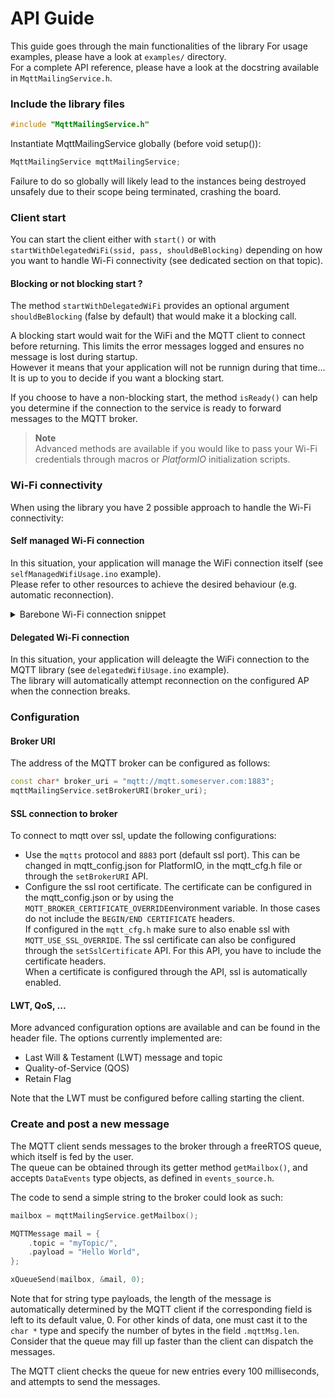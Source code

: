 # API Guide
This guide goes through the main functionalities of the library
For usage examples, please have a look at `examples/` directory.  
For a complete API reference, please have a look at the docstring available in `MqttMailingService.h`.

### Include the library files

```cpp
#include "MqttMailingService.h"
```

Instantiate MqttMailingService globally (before void setup()):

```cpp
MqttMailingService mqttMailingService;
```
Failure to do so globally will likely lead to the instances being destroyed unsafely due to their scope being 
terminated, crashing the board.

### Client start
You can start the client either with `start()` or with `startWithDelegatedWiFi(ssid, pass, shouldBeBlocking)` depending on how you want to handle Wi-Fi connectivity (see dedicated section on that topic).

#### Blocking or not blocking start ?
The method `startWithDelegatedWiFi` provides an optional argument `shouldBeBlocking` (false by default) that would make it a blocking call. 

A blocking start would wait for the WiFi and the MQTT client to connect before returning. This limits the error messages logged and ensures no message is lost during startup.  
However it means that your application will not be runnign during that time... It is up to you to decide if you want a blocking start.

If you choose to have a non-blocking start, the method `isReady()` can help you determine if the connection to the service is ready to forward messages to the MQTT broker.


> **Note**  
Advanced methods are available if you would like to pass your Wi-Fi credentials through macros or *PlatformIO* initialization scripts.

### Wi-Fi connectivity
When using the library you have 2 possible approach to handle the Wi-Fi connectivity:

#### Self managed Wi-Fi connection
In this situation, your application will manage the WiFi connection itself (see `selfManagedWifiUsage.ino` example).  
Please refer to other resources to achieve the desired behaviour (e.g. automatic reconnection).

<details closed>
  <summary>Barebone Wi-Fi connection snippet</summary>
  The following snippet is a barbone example that will establish connection:

```cpp
WiFi.begin(ssid, password);
while (WiFi.isConnected()) {
    Serial.println("Waiting on the Wi-Fi connection");
    sleep(1);
}
Serial.println("Connected to Wi-Fi AP !");
```

Please note that here the Wi-Fi will not automatically re-connect if the connection is lost.
</details>


#### Delegated Wi-Fi connection
In this situation, your application will deleagte the WiFi connection to the MQTT library (see `delegatedWifiUsage.ino` example).  
The library will automatically attempt reconnection on the configured AP when the connection breaks. 

### Configuration

#### Broker URI
The address of the MQTT broker can be configured as follows:

```cpp
const char* broker_uri = "mqtt://mqtt.someserver.com:1883";
mqttMailingService.setBrokerURI(broker_uri);
```

#### SSL connection to broker
To connect to mqtt over ssl, update the following configurations:

* Use the `mqtts` protocol and `8883` port (default ssl port). This can be changed in mqtt_config.json for PlatformIO, 
  in the mqtt_cfg.h file or through the `setBrokerURI` API.
* Configure the ssl root certificate. The certificate can be configured in the mqtt_config.json or by using 
  the `MQTT_BROKER_CERTIFICATE_OVERRIDE`environment variable. In those cases do not include the `BEGIN/END CERTIFICATE`
  headers.\
  If configured in the `mqtt_cfg.h` make sure to also enable ssl with `MQTT_USE_SSL_OVERRIDE`.
  The ssl certificate can also be configured through the `setSslCertificate` API. For this API, you have to include 
  the certificate headers.\
  When a certificate is configured through the API, ssl is automatically enabled.


#### LWT, QoS, ...
More advanced configuration options are available and can be found in the header file. The options currently implemented are: 
- Last Will & Testament (LWT) message and topic
- Quality-of-Service (QOS) 
- Retain Flag

Note that the LWT must be configured before calling starting the client.

### Create and post a new message

The MQTT client sends messages to the broker through a freeRTOS queue, which itself is fed by the user.  
The queue can be obtained through its getter method ```getMailbox()```, and accepts ```DataEvents``` type objects, 
as defined in ```events_source.h```.  

The code to send a simple string to the broker could look as such:

```cpp
mailbox = mqttMailingService.getMailbox();

MQTTMessage mail = {
    .topic = "myTopic/",
    .payload = "Hello World",
};

xQueueSend(mailbox, &mail, 0);
```

Note that for string type payloads, the length of the message is automatically determined by the MQTT client if the 
corresponding field is left to its default value, 0. For other kinds of data, one must cast it to the ```char *``` type 
and specify the number of bytes in the field ```.mqttMsg.len```.
Consider that the queue may fill up faster than the client can dispatch the messages.

The MQTT client checks the queue for new entries every 100 milliseconds, and attempts to send the messages.



